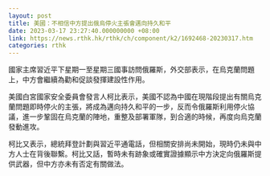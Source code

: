 ```yaml
---
layout: post
title: 美國：不相信中方提出俄烏停火主張會邁向持久和平
date: 2023-03-17 23:27:40.000000000 +08:00
link: https://news.rthk.hk/rthk/ch/component/k2/1692468-20230317.htm
categories: rthk
---
```


國家主席習近平下星期一至星期三國事訪問俄羅斯，外交部表示，在烏克蘭問題上，中方會繼續為勸和促談發揮建設性作用。

美國白宮國家安全委員會發言人柯比表示，美國不認為中國在現階段提出有關烏克蘭問題即時停火的主張，將成為邁向持久和平的一步，反而令俄羅斯利用停火協議，進一步鞏固在烏克蘭的陣地，重整及部署軍隊，到合適的時候，再度向烏克蘭發動進攻。

柯比又表示，總統拜登計劃與習近平通電話，但相關安排尚未開始，現時仍未與中方人士在背後聯繫。柯比又話，暫時未有跡象或確實證據顯示中方決定向俄羅斯提供武器，但中方亦未有否定有關做法。
